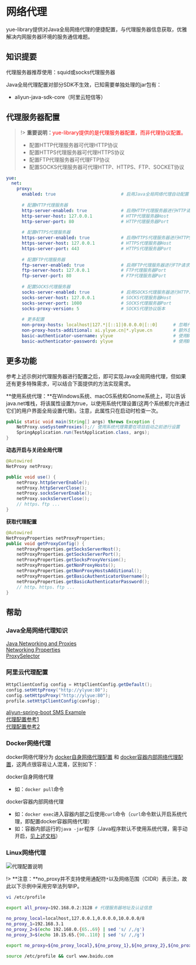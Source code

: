 # 网络代理
yue-library提供对Java全局网络代理的便捷配置，与代理服务器信息获取，优雅解决内网服务器环境的服务通信难题。

## 知识提要
代理服务器推荐使用：squid或socks代理服务器<br>

Java全局代理配置对部分SDK不生效，已知需要单独处理的jar包有：<br>
- aliyun-java-sdk-core（阿里云短信等）

## 代理服务器配置
> !> **重要说明：**<font color=red>yue-library提供的是代理服务器配置，而非代理协议配置。</font>
> - 配置HTTP代理服务器可代理HTTP协议
> - 配置HTTPS代理服务器可代理HTTPS协议
> - 配置FTP代理服务器可代理FTP协议
> - 配置SOCKS代理服务器可代理HTTP、HTTPS、FTP、SOCKET协议

```yml
yue:
  net:
    proxy:
      enabled: true                         # 启用Java全局网络代理自动配置（此项值为true，下面的配置才会生效）
	  
	  # 配置HTTP代理服务器
      http-server-enabled: true             # 启用HTTP代理服务器进行HTTP请求代理访问
      http-server-host: 127.0.0.1           # HTTP代理服务器Host
      http-server-port: 80                  # HTTP代理服务器Port
	  
	  # 配置HTTPS代理服务器
      https-server-enabled: true            # 启用HTTPS代理服务器进行HTTPS请求代理访问
      https-server-host: 127.0.0.1          # HTTPS代理服务器Host
      https-server-port: 443                # HTTPS代理服务器Port
	  
	  # 配置FTP代理服务器
      ftp-server-enabled: true              # 启用FTP代理服务器进行FTP请求代理访问
      ftp-server-host: 127.0.0.1            # FTP代理服务器Port
      ftp-server-port: 80                   # FTP代理服务器Port
	  
	  # 配置SOCKS代理服务器
      socks-server-enabled: true            # 启用SOCKS代理服务器进行HTTP、HTTPS、FTP、SOCKET请求代理访问
      socks-server-host: 127.0.0.1          # SOCKS代理服务器Host
      socks-server-port: 1080               # SOCKS代理服务器Port
      socks-proxy-version: 5                # SOCKS代理协议版本
	  
	  # 更多配置
      non-proxy-hosts: localhost|127.*|[::1]|0.0.0.0|[::0]      # 忽略代理地址，适用于发起HTTP、HTTPS、FTP、SOCKET请求时不进行代理访问（优先级高于其它配置）
      non-proxy-hosts-additional: ai.ylyue.cn|*.ylyue.cn        # 额外忽略地址（适用于不想覆盖默认值进行配置） 
      basic-authenticator-username: ylyue                       # 使用Basic认证方式，连接代理服务器的username
      basic-authenticator-password: ylyue                       # 使用Basic认证方式，连接代理服务器的password
```

## 更多功能
参考上述示例对代理服务器进行配置之后，即可实现Java全局网络代理，但如果还有更多特殊需求，可以结合下面提供的方法实现需求。

**使用系统代理：**在Windows系统、macOS系统和Gnome系统上，可以告诉java.net堆栈，将该属性设置为true，以使用系统代理设置(这两个系统都允许通过它们的用户界面全局设置代理)。注意，此属性只在启动时检查一次。
```java
public static void main(String[] args) throws Exception {
	NetProxy.useSystemProxies();// 使用系统代理需要在项目启动之前进行设置
	SpringApplication.run(TestApplication.class, args);
}
```

**动态开启与关闭全局代理**
```java
@Autowired
NetProxy netProxy;

public void use() {
	netProxy.httpServerEnable();
	netProxy.httpServerClose();
	netProxy.socksServerEnable();
	netProxy.socksServerClose();
	// https、ftp ...
}
```

**获取代理配置**
```java
@Autowired
NetProxyProperties netProxyProperties;
public void getProxyConfig() {
	netProxyProperties.getSocksServerHost();
	netProxyProperties.getSocksServerPort();
	netProxyProperties.getSocksProxyVersion();
	netProxyProperties.getNonProxyHosts();
	netProxyProperties.getNonProxyHostsAdditional();
	netProxyProperties.getBasicAuthenticatorUsername();
	netProxyProperties.getBasicAuthenticatorPassword();
	// http、https、ftp ...
}
```

## 帮助
### Java全局网络代理知识
[Java Networking and Proxies](https://docs.oracle.com/javase/8/docs/technotes/guides/net/proxies.html)<br>
[Networking Properties](https://docs.oracle.com/en/java/javase/11/docs/api/java.base/java/net/doc-files/net-properties.html)<br>
[ProxySelector](https://docs.oracle.com/en/java/javase/11/docs/api/java.base/java/net/ProxySelector.html)

### 阿里云代理配置
```java
HttpClientConfig config = HttpClientConfig.getDefault();
config.setHttpProxy("http://ylyue:80");
config.setHttpsProxy("http://ylyue:80");
profile.setHttpClientConfig(config);
```

[aliyun-spring-boot SMS Example](https://github.com/alibaba/aliyun-spring-boot/blob/master/aliyun-spring-boot-samples/aliyun-sms-spring-boot-sample/READMD-zh.md)<br>
[代理配置参考1](https://blog.csdn.net/luchenh/article/details/109246259)<br>
[代理配置参考2](https://segmentfault.com/a/1190000022663465)

### Docker网络代理
docker网络代理分为 [docker自身网络代理配置](https://docs.docker.com/config/daemon/systemd/) 和 [docker容器内部网络代理配置](https://docs.docker.com/network/proxy/)，这两点很容易让人混淆，区别如下：

docker自身网络代理
- 如：`docker pull`命令

docker容器内部网络代理
- 如：`docker exec`进入容器内部之后使用`curl`命令（`curl`命令默认开启系统代理，即配置docker容器网络代理）
- 如：容器内部运行的`java -jar`程序（Java程序默认不使用系统代理，需手动开启，[见上述文档](#更多功能)）

### Linux网络代理
![代理配置说明](https://donglin-file.oss-cn-chengdu.aliyuncs.com/mark/1605681527230.png)

!> **注意：**no_proxy并不支持使用通配符`*`以及网络范围（CIDR）表示法，故此以下示例中采用穷举法列举IP。
```bash
vi /etc/profile

export all_proxy=192.168.0.2:3128 # 代理服务器地址及认证信息

no_proxy_local=localhost,127.0.0.1,0.0.0.0,10.0.0.0/8
no_proxy_1=192.168.3.1
no_proxy_2=$(echo 192.168.0.{65..69} | sed 's/ /,/g')
no_proxy_3=$(echo 10.15.65.{90..110} | sed 's/ /,/g')

export no_proxy=${no_proxy_local},${no_proxy_1},${no_proxy_2},${no_proxy_3} # 不需要代理的IP

source /etc/profile && curl www.baidu.com
```
